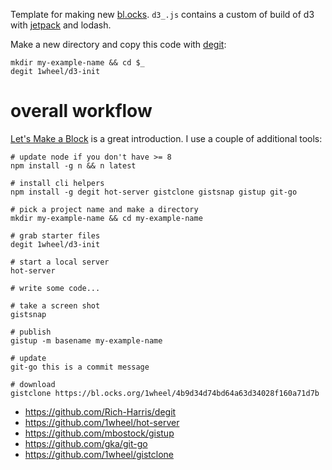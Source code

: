 Template for making new [bl.ocks](bl.ocks.org). `d3_.js` contains a custom of build of d3 with [jetpack](https://github.com/gka/d3-jetpack) and lodash.

Make a new directory and copy this code with [degit](https://github.com/Rich-Harris/degit): 

```
mkdir my-example-name && cd $_
degit 1wheel/d3-init
```

# overall workflow
[Let's Make a Block](https://bost.ocks.org/mike/block/) is a great introduction. I use a couple of additional tools: 

```
# update node if you don't have >= 8
npm install -g n && n latest

# install cli helpers
npm install -g degit hot-server gistclone gistsnap gistup git-go

# pick a project name and make a directory
mkdir my-example-name && cd my-example-name

# grab starter files
degit 1wheel/d3-init

# start a local server
hot-server

# write some code...

# take a screen shot
gistsnap

# publish
gistup -m basename my-example-name

# update
git-go this is a commit message

# download
gistclone https://bl.ocks.org/1wheel/4b9d34d74bd64a63d34028f160a71d7b
```

- https://github.com/Rich-Harris/degit
- https://github.com/1wheel/hot-server
- https://github.com/mbostock/gistup
- https://github.com/gka/git-go
- https://github.com/1wheel/gistclone